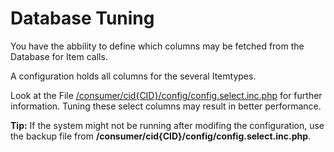 # Database Tuning

You have the abbility to define which columns may be fetched from the Database for Item calls. 

A configuration holds all columns for the several Itemtypes. 

Look at the File [/consumer/cid{CID}/config/config.select.inc.php](cid_cid) for further information. Tuning these select columns may result in better performance.

**Tip:** If the system might not be running after modifing the configuration, use the backup file from **/consumer/cid{CID}/config/config.select.inc.php**.
